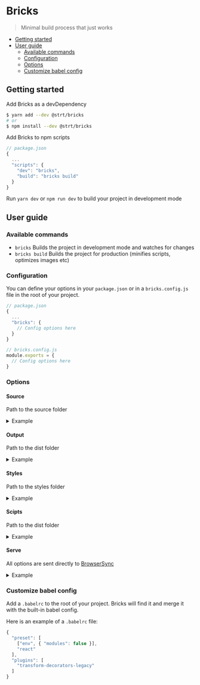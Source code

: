 # Bricks

> Minimal build process that just works

- [Getting started](#getting-started)
- [User guide](#user-guide)
  - [Available commands](#available-commands)
  - [Configuration](#configuration)
  - [Options](#options)
  - [Customize babel config](#customize-babel-config)

## Getting started

Add Bricks as a devDependency
```bash
$ yarn add --dev @strt/bricks
# or
$ npm install --dev @strt/bricks
```

Add Bricks to npm scripts
```js
// package.json
{
  ...
  "scripts": {
    "dev": "bricks",
    "build": "bricks build"
  }
}
```

Run `yarn dev` or `npm run dev` to build your project in development mode

## User guide

### Available commands
- `bricks` Builds the project in development mode and watches for changes
- `bricks build` Builds the project for production (minifies scripts, optimizes images etc)

### Configuration
You can define your options in your `package.json` or in a `bricks.config.js` file in the root of your project. 

```js
// package.json
{ 
  ...
  "bricks": {
    // Config options here
  }
}
```

```js
// bricks.config.js
module.exports = {
  // Config options here
}
``` 

### Options

#### Source
Path to the source folder

<details>
  <summary>Example</summary>

  ```js
  {
    ...
    source: 'src'
  }
  ```
</details>

#### Output
Path to the dist folder

<details>
  <summary>Example</summary>

  ```js
  {
    ...
    output: 'src'
  }
  ```
</details>

#### Styles
Path to the styles folder

<details>
  <summary>Example</summary>

  ```js
  {
    ...
    styles: {
      path: 'styles'
    }
  }
  ```
</details>

#### Scipts
Path to the dist folder

<details>
  <summary>Example</summary>

  ```js
  {
    ...
    output: 'src'
  }
  ```
</details>

#### Serve
All options are sent directly to [BrowserSync](https://www.browsersync.io/docs/options)

<details>
  <summary>Example</summary>

  ```js
  {
    ...
    serve: {
      proxy: 'strateg.se',
      serveStatic: [
        {
          route: '/webdav/files/resources',
          dir: 'dist'
        }
      ]
    }
  }
  ```
</details>


### Customize babel config
Add a `.babelrc` to the root of your project. Bricks will find it and merge it with the built-in babel config. 

Here is an example of a `.babelrc` file:
```js
{
  "preset": [
    ["env", { "modules": false }], 
    "react"
  ],
  "plugins": [
    "transform-decorators-legacy"
  ]
}
```
